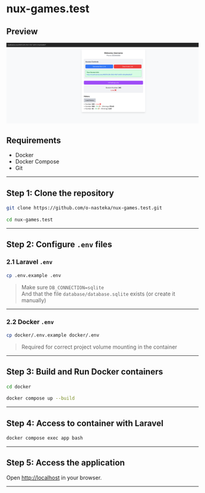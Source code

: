 # nux-games.test

## Preview

![App screenshot](screenshot.png)

## Requirements

- Docker
- Docker Compose
- Git

---

## Step 1: Clone the repository

```bash
git clone https://github.com/o-nasteka/nux-games.test.git
```

```bash
cd nux-games.test
```

---

## Step 2: Configure `.env` files

### 2.1 Laravel `.env`

```bash
cp .env.example .env
```

> Make sure `DB_CONNECTION=sqlite`  
> And that the file `database/database.sqlite` exists (or create it manually)

---

### 2.2 Docker `.env`

```bash
cp docker/.env.example docker/.env
```

> Required for correct project volume mounting in the container

---

## Step 3: Build and Run Docker containers

```bash
cd docker
```

```bash
docker compose up --build
```

---

## Step 4: Access to container with Laravel

```bash
docker compose exec app bash
```

---

## Step 5: Access the application

Open [http://localhost](http://localhost) in your browser.

---

